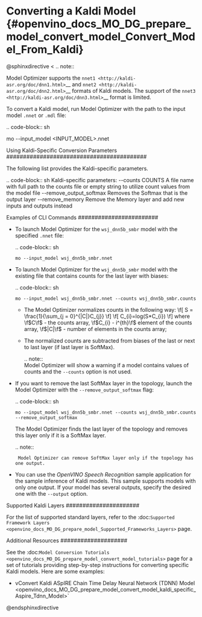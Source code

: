 # Converting a Kaldi Model {#openvino_docs_MO_DG_prepare_model_convert_model_Convert_Model_From_Kaldi}

@sphinxdirective
 <
.. note:: 

   Model Optimizer supports the `nnet1 <http://kaldi-asr.org/doc/dnn1.html>`__ and `nnet2 <http://kaldi-asr.org/doc/dnn2.html>`__ formats of Kaldi models. The support of the `nnet3 <http://kaldi-asr.org/doc/dnn3.html>`__ format is limited.
 
To convert a Kaldi model, run Model Optimizer with the path to the input model ``.nnet`` or ``.mdl`` file:

.. code-block:: sh

   mo --input_model <INPUT_MODEL>.nnet

Using Kaldi-Specific Conversion Parameters 
##########################################

The following list provides the Kaldi-specific parameters.

.. code-block:: sh
   Kaldi-specific parameters:
   --counts COUNTS       A file name with full path to the counts file or empty string to utilize count values from the model file
   --remove_output_softmax
                           Removes the Softmax that is the output layer
   --remove_memory       Remove the Memory layer and add new inputs and outputs instead

Examples of CLI Commands
########################

* To launch Model Optimizer for the ``wsj_dnn5b_smbr`` model with the specified ``.nnet`` file:

   .. code-block:: sh

      mo --input_model wsj_dnn5b_smbr.nnet
  

* To launch Model Optimizer for the ``wsj_dnn5b_smbr`` model with the existing file that contains counts for the last layer with biases:

   .. code-block:: sh

      mo --input_model wsj_dnn5b_smbr.nnet --counts wsj_dnn5b_smbr.counts
   

  * The Model Optimizer normalizes сounts in the following way:
	\f[
	S = \frac{1}{\sum_{j = 0}^{|C|}C_{j}}
	\f]
	\f[
	C_{i}=log(S*C_{i})
	\f]
	where \f$C\f$ - the counts array, \f$C_{i} - i^{th}\f$ element of the counts array,
	\f$|C|\f$ - number of elements in the counts array;
  * The normalized counts are subtracted from biases of the last or next to last layer (if last layer is SoftMax).

     .. note::  
        Model Optimizer will show a warning if a model contains values of counts and the `--counts` option is not used.

* If you want to remove the last SoftMax layer in the topology, launch the Model Optimizer with the
`--remove_output_softmax` flag:
   
   .. code-block:: sh

      mo --input_model wsj_dnn5b_smbr.nnet --counts wsj_dnn5b_smbr.counts --remove_output_softmax
   

   The Model Optimizer finds the last layer of the topology and removes this layer only if it is a SoftMax layer.

    .. note:: 

       Model Optimizer can remove SoftMax layer only if the topology has one output.

* You can use the *OpenVINO Speech Recognition* sample application for the sample inference of Kaldi models. This sample supports models with only one output. If your model has several outputs, specify the desired one with the ``--output`` option.

Supported Kaldi Layers
######################

For the list of supported standard layers, refer to the :doc:`Supported Framework Layers <openvino_docs_MO_DG_prepare_model_Supported_Frameworks_Layers>` page.

Additional Resources
####################

See the :doc:`Model Conversion Tutorials <openvino_docs_MO_DG_prepare_model_convert_model_tutorials>` page for a set of tutorials providing step-by-step instructions for converting specific Kaldi models. Here are some examples:
* vConvert Kaldi ASpIRE Chain Time Delay Neural Network (TDNN) Model <openvino_docs_MO_DG_prepare_model_convert_model_kaldi_specific_Aspire_Tdnn_Model>`


@endsphinxdirective

